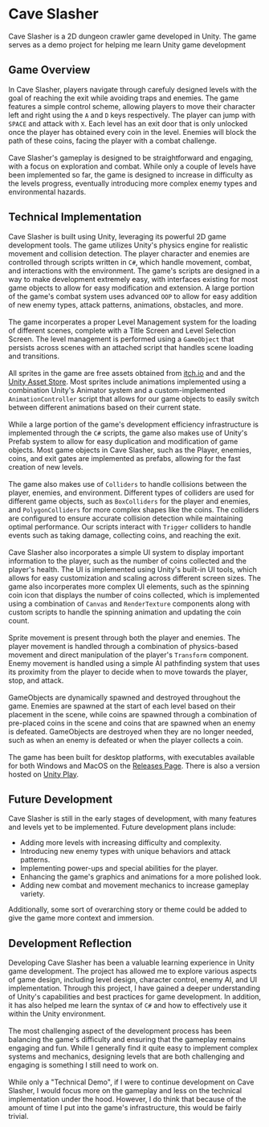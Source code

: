 # Cave Slasher
Cave Slasher is a 2D dungeon crawler game developed in Unity. The game serves as a demo project for helping me learn Unity game development

## Game Overview
In Cave Slasher, players navigate through carefuly designed levels with the goal of reaching the exit while avoiding traps and enemies. The game features a simple control scheme, allowing players to move their character left and right using the ```A``` and ```D``` keys respectively. The player can jump with ```SPACE``` and attack with ```X```. Each level has an exit door that is only unlocked once the player has obtained every coin in the level. Enemies will block the path of these coins, facing the player with a combat challenge. 
<br>
<br>
Cave Slasher's gameplay is designed to be straightforward and engaging, with a focus on exploration and combat. While only a couple of levels have been implemented so far, the game is designed to increase in difficulty as the levels progress, eventually introducing more complex enemy types and environmental hazards.

## Technical Implementation
Cave Slasher is built using Unity, leveraging its powerful 2D game development tools. The game utilizes Unity's physics engine for realistic movement and collision detection. The player character and enemies are controlled through scripts written in ```C#```, which handle movement, combat, and interactions with the environment. The game's scripts are designed in a way to make development extremely easy, with interfaces existing for most game objects to allow for easy modification and extension. A large portion of the game's combat system uses advanced ```OOP``` to allow for easy addition of new enemy types, attack patterns, animations, obstacles, and more.
<br>
<br>
The game incorperates a proper Level Management system for the loading of different scenes, complete with a Title Screen and Level Selection Screen. The level management is performed using a ```GameObject``` that persists across scenes with an attached script that handles scene loading and transitions.
<br>
<br>
All sprites in the game are free assets obtained from [itch.io](https://itch.io/game-assets) and and the [Unity Asset Store](https://assetstore.unity.com/). Most sprites include animations implemented using a combination Unity's Animator system and a custom-implemented ```AnimationController``` script that allows for our game objects to easily switch between different animations based on their current state.
<br>
<br>
While a large portion of the game's development efficiency infrastructure is implemented through the ```C#``` scripts, the game also makes use of Unity's Prefab system to allow for easy duplication and modification of game objects. Most game objects in Cave Slasher, such as the Player, enemies, coins, and exit gates are implemented as prefabs, allowing for the fast creation of new levels.
<br>
<br>
The game also makes use of ```Colliders``` to handle collisions between the player, enemies, and environment. Different types of colliders are used for different game objects, such as ```BoxColliders``` for the player and enemies, and ```PolygonColliders``` for more complex shapes like the coins. The colliders are configured to ensure accurate collision detection while maintaining optimal performance. Our scripts interact with ```Trigger``` colliders to handle events such as taking damage, collecting coins, and reaching the exit.
<br>
<br>
Cave Slasher also incorporates a simple UI system to display important information to the player, such as the number of coins collected and the player's health. The UI is implemented using Unity's built-in UI tools, which allows for easy customization and scaling across different screen sizes. The game also incorperates more complex UI elements, such as the spinning coin icon that displays the number of coins collected, which is implemented using a combination of ```Canvas``` and ```RenderTexture``` components along with custom scripts to handle the spinning animation and updating the coin count.
<br>
<br>
Sprite movement is present through both the player and enemies. The player movement is handled through a combination of physics-based movement and direct manipulation of the player's ```Transform``` component. Enemy movement is handled using a simple AI pathfinding system that uses its proximity from the player to decide when to move towards the player, stop, and attack.
<br>
<br>
GameObjects are dynamically spawned and destroyed throughout the game. Enemies are spawned at the start of each level based on their placement in the scene, while coins are spawned through a combination of pre-placed coins in the scene and coins that are spawned when an enemy is defeated. GameObjects are destroyed when they are no longer needed, such as when an enemy is defeated or when the player collects a coin.
<br>
<br>
The game has been built for desktop platforms, with executables available for both Windows and MacOS on the [Releases Page](https://github.com/wiji1/CaveSlasher/releases/new). There is also a version hosted on [Unity Play](https://play.unity.com/en/games/032d5499-0ef0-4ba2-bb32-1b0bb16b7a93/sprite-flight).

## Future Development
Cave Slasher is still in the early stages of development, with many features and levels yet to be implemented. Future development plans include:
- Adding more levels with increasing difficulty and complexity.
- Introducing new enemy types with unique behaviors and attack patterns.
- Implementing power-ups and special abilities for the player.
- Enhancing the game's graphics and animations for a more polished look.
- Adding new combat and movement mechanics to increase gameplay variety.

Additionally, some sort of overarching story or theme could be added to give the game more context and immersion.

## Development Reflection
Developing Cave Slasher has been a valuable learning experience in Unity game development. The project has allowed me to explore various aspects of game design, including level design, character control, enemy AI, and UI implementation. Through this project, I have gained a deeper understanding of Unity's capabilities and best practices for game development. In addition, it has also helped me learn the syntax of ```C#``` and how to effectively use it within the Unity environment.
<br>
<br>
The most challenging aspect of the development process has been balancing the game's difficulty and ensuring that the gameplay remains engaging and fun. While I generally find it quite easy to implement complex systems and mechanics, designing levels that are both challenging and engaging is something I still need to work on.
<br>
<br>
While only a "Technical Demo", if I were to continue development on Cave Slasher, I would focus more on the gameplay and less on the technical implementation under the hood. However, I do think that because of the amount of time I put into the game's infrastructure, this would be fairly trivial.